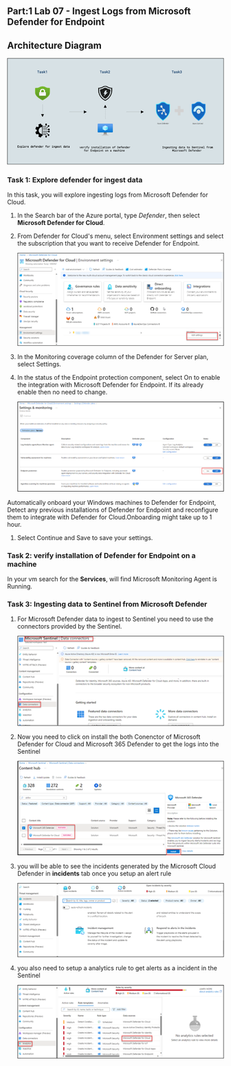 ## Part:1 Lab 07 - Ingest Logs from Microsoft Defender for Endpoint

## Architecture Diagram

   ![](../media/lab07.png)

### Task 1: Explore defender for ingest data

In this task, you will explore ingesting logs from Microsoft Defender for Cloud.

1. In the Search bar of the Azure portal, type *Defender*, then select **Microsoft Defender for Cloud**.

1. From Defender for Cloud's menu, select Environment settings and select the subscription that you want to receive Defender for Endpoint.

     ![Picture 1](../media/Subscription_Select.png)

1. In the Monitoring coverage column of the Defender for Server plan, select Settings.

1. In the status of the Endpoint protection component, select On to enable the integration with Microsoft Defender for Endpoint. If its already enable then no need to change.

     ![Picture 1](../media/Endpoint_Protection_1.png)

Automatically onboard your Windows machines to Defender for Endpoint, Detect any previous installations of Defender for Endpoint and reconfigure them to integrate with Defender for Cloud.Onboarding might take up to 1 hour.

1. Select Continue and Save to save your settings.


### Task 2: verify installation of Defender for Endpoint on a machine

In your vm search for the **Services**, will find Microsoft Monitoring Agent is Running.

### Task 3: Ingesting data to Sentinel from Microsoft Defender 

1. For Microsoft Defender data to ingest to Sentinel you need to use the connectors provided by the Sentinel.

   ![Picture 1](../media/Sentinel_course_6_dataconnectors_1.png)

1. Now you need to click on install the both Conenctor of Microsoft Defender for Cloud and Microsoft 365 Defender to get the logs into the Sentinel

   ![Picture 1](../media/Sentinel_Install_Defender_Connector_2.png)

1. you will be able to see the incidents generated by the Microsoft Cloud Defender in **incidents** tab once you setup an alert rule   

   ![Picture 1](../media/Sentinel_course_incidents_3.png)

1. you also need to setup a analytics rule to get alerts as a incident in the Sentinel
   
   ![Picture 1](../media/Sentinel_course_analyticsrule_4.png)
